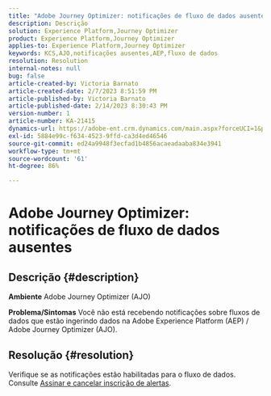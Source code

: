 ```yaml
---
title: "Adobe Journey Optimizer: notificações de fluxo de dados ausentes"
description: Descrição
solution: Experience Platform,Journey Optimizer
product: Experience Platform,Journey Optimizer
applies-to: Experience Platform,Journey Optimizer
keywords: KCS,AJO,notificações ausentes,AEP,fluxo de dados
resolution: Resolution
internal-notes: null
bug: false
article-created-by: Victoria Barnato
article-created-date: 2/7/2023 8:51:59 PM
article-published-by: Victoria Barnato
article-published-date: 2/14/2023 8:30:43 PM
version-number: 1
article-number: KA-21415
dynamics-url: https://adobe-ent.crm.dynamics.com/main.aspx?forceUCI=1&pagetype=entityrecord&etn=knowledgearticle&id=3475a73e-29a7-ed11-aad1-6045bd0065f9
exl-id: 5884e99c-f634-4523-9ffd-ca3d4ed46546
source-git-commit: ed24a9948f3ecfad1b4856acaeadaaba834e3941
workflow-type: tm+mt
source-wordcount: '61'
ht-degree: 86%

---
```


# Adobe Journey Optimizer: notificações de fluxo de dados ausentes

## Descrição {#description}

<b>Ambiente</b>
Adobe Journey Optimizer (AJO)


<b>Problema/Sintomas</b>
Você não está recebendo notificações sobre fluxos de dados que estão ingerindo dados na Adobe Experience Platform (AEP) / Adobe Journey Optimizer (AJO).


## Resolução {#resolution}


Verifique se as notificações estão habilitadas para o fluxo de dados. Consulte [Assinar e cancelar inscrição de alertas](https://experienceleague.adobe.com/docs/experience-platform/sources/ui-tutorials/alerts.html?lang=pt-BR#subscribe-and-unsubscribe-to-alerts).

